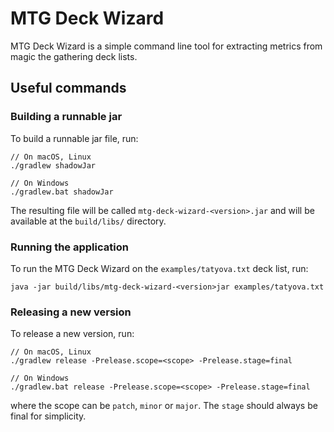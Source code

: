 # MTG Deck Wizard
MTG Deck Wizard is a simple command line tool for extracting metrics from magic the gathering deck lists.

## Useful commands
### Building a runnable jar
To build a runnable jar file, run:
```
// On macOS, Linux
./gradlew shadowJar

// On Windows
./gradlew.bat shadowJar
```
The resulting file will be called `mtg-deck-wizard-<version>.jar` and will be available at the `build/libs/` directory.

### Running the application
To run the MTG Deck Wizard on the `examples/tatyova.txt` deck list, run:
```
java -jar build/libs/mtg-deck-wizard-<version>jar examples/tatyova.txt 
```

### Releasing a new version
To release a new version, run:
```
// On macOS, Linux
./gradlew release -Prelease.scope=<scope> -Prelease.stage=final

// On Windows
./gradlew.bat release -Prelease.scope=<scope> -Prelease.stage=final
```
where the scope can be `patch`, `minor` or `major`. The `stage` should always be final for simplicity.
